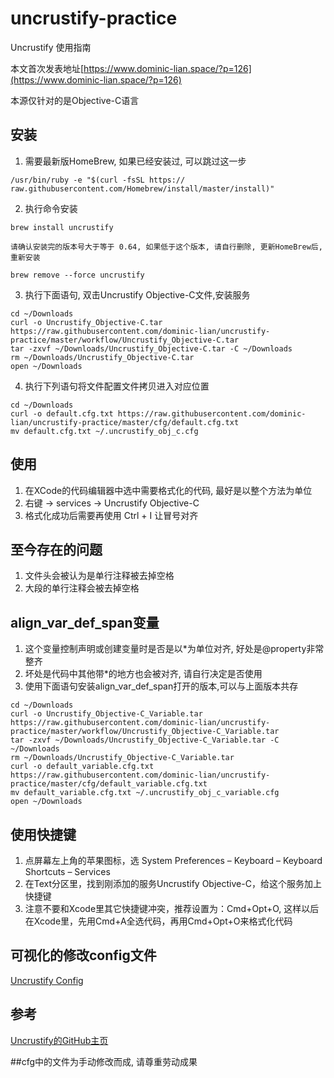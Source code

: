 # uncrustify-practice

Uncrustify 使用指南

本文首次发表地址[https://www.dominic-lian.space/?p=126](https://www.dominic-lian.space/?p=126)

本源仅针对的是Objective-C语言

## 安装

1. 需要最新版HomeBrew, 如果已经安装过, 可以跳过这一步
```
/usr/bin/ruby -e "$(curl -fsSL https:// raw.githubusercontent.com/Homebrew/install/master/install)"
```
2. 执行命令安装
```
brew install uncrustify
```
    请确认安装完的版本号大于等于 0.64, 如果低于这个版本, 请自行删除, 更新HomeBrew后, 重新安装
```
brew remove --force uncrustify
```

3. 执行下面语句, 双击Uncrustify Objective-C文件,安装服务
```
cd ~/Downloads
curl -o Uncrustify_Objective-C.tar https://raw.githubusercontent.com/dominic-lian/uncrustify-practice/master/workflow/Uncrustify_Objective-C.tar
tar -zxvf ~/Downloads/Uncrustify_Objective-C.tar -C ~/Downloads
rm ~/Downloads/Uncrustify_Objective-C.tar
open ~/Downloads
```

4. 执行下列语句将文件配置文件拷贝进入对应位置
```
cd ~/Downloads
curl -o default.cfg.txt https://raw.githubusercontent.com/dominic-lian/uncrustify-practice/master/cfg/default.cfg.txt
mv default.cfg.txt ~/.uncrustify_obj_c.cfg
```

## 使用
1. 在XCode的代码编辑器中选中需要格式化的代码, 最好是以整个方法为单位
2. 右键 -> services -> Uncrustify Objective-C
3. 格式化成功后需要再使用 Ctrl + I 让冒号对齐

## 至今存在的问题
1. 文件头会被认为是单行注释被去掉空格
2. 大段的单行注释会被去掉空格

## align_var_def_span变量
1. 这个变量控制声明或创建变量时是否是以*为单位对齐, 好处是@property非常整齐
2. 坏处是代码中其他带*的地方也会被对齐, 请自行决定是否使用
3. 使用下面语句安装align_var_def_span打开的版本,可以与上面版本共存
```
cd ~/Downloads
curl -o Uncrustify_Objective-C_Variable.tar https://raw.githubusercontent.com/dominic-lian/uncrustify-practice/master/workflow/Uncrustify_Objective-C_Variable.tar
tar -zxvf ~/Downloads/Uncrustify_Objective-C_Variable.tar -C ~/Downloads
rm ~/Downloads/Uncrustify_Objective-C_Variable.tar
curl -o default_variable.cfg.txt https://raw.githubusercontent.com/dominic-lian/uncrustify-practice/master/cfg/default_variable.cfg.txt
mv default_variable.cfg.txt ~/.uncrustify_obj_c_variable.cfg
open ~/Downloads
```

## 使用快捷键
1. 点屏幕左上角的苹果图标，选 System Preferences – Keyboard – Keyboard Shortcuts – Services
2. 在Text分区里，找到刚添加的服务Uncrustify Objective-C，给这个服务加上快捷键
3. 注意不要和Xcode里其它快捷键冲突，推荐设置为：Cmd+Opt+O, 这样以后在Xcode里，先用Cmd+A全选代码，再用Cmd+Opt+O来格式化代码

## 可视化的修改config文件
[Uncrustify Config](https://cdanu.github.io/uncrustify_config_preview/index.html)


## 参考
[Uncrustify的GitHub主页](https://github.com/uncrustify/uncrustify)


##cfg中的文件为手动修改而成, 请尊重劳动成果


